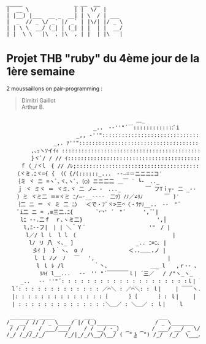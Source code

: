<pre>
_____                _ __  __ 
|  __ \              | |  \/  |     
| |__) |___  __ _  __| | \  / | ___ 
|  _  // _ \/ _` |/ _` | |\/| |/ _ \
| | \ \  __/ (_| | (_| | |  | |  __/
|_|  \_\___|\__,_|\__,_|_|  |_|\___|
</pre>

# Projet THB "ruby" du 4ème jour de la 1ère semaine

2 moussaillons on pair-programming :

> Dimitri Gaillot  
> Arthur B.


<pre>
　　　　　　　　　　　　　　　　　　　　　　 　 ＿_
　　　　　　　　　　　　　　 　 _..　-‐''"´￣:::::::::::::ﾞi
　　　　　　 　 　 　 　 _,, -''":::::::::::::::::::::::::::::::::::::::::|
　　　　　 　 　 _,. ｧ''"::::::::::::::::::::::::::::::::::::::::::::::::::::::::|
　　　　 ,､ｯヽｿイｲｨ :::::::::::::::::::::::::::::::::::::::::::::::::::::::::::L
　　　　 }ヾﾞ/ / // ｲ:::::::::::::::::::::::::::::::::::::::::::,r７¨ヽ::| |
　　 ｆ（_ﾉヾl　{ // /ﾚ;:::::::::::::::::::::::::::::::::::::::｛ﾐ{　　 }::l |
　　（ヾミ.ﾆヾ={ { （（ {/(::::::_...　--―=＝ニニニﾆコ′
　 ｛ミ ヾ ニ =ヽﾞ､ヾ､ヽﾞ､（○）ニニ二二 ＿￣ ¨ └-　.._
　　ｊ ヾ ミヾ ＝ ヾミ､ヾ 二 ノ― -　..._　　　　 ￣ フTｉ┬- 二 _‐- ､
　　）ミ ヾミ二 ＝=ヾミ ﾆ/―‐__----　二ﾂ）ﾉﾉ／∠ﾘﾉ　　　　￣ )′
　 ｛二 ニ ＝ ヾ ミ 二 ﾆ〉　 ＜で・ﾌ¨ヾ>三⌒〈・ﾗﾅﾘ__..　-‐　"´
　　ﾞi二 ニ = ,≡三二.ﾆ{　　 　 `冖' ´　"´　 　 ',¨ﾞ|
　　 lﾆ -‐.二ｆ　ｒ､ヽミ二}　　　　　　　　　　 　 　 ',│
　 　 l,ﾆ-‐フ|　| | ＼｀Ｙ´　　　　　　　　 　 　 '"　/ |
　　　 l／/ l ｌ　l l　（　　　　　　　　　　　 　 　 　 　 |
　　 　 l/ リ 八 ヾ､_ ]　　　　　　　　　　　 _.. ﾆ=ﾆ､ |
　 　 　 彡ｲ ｝ }｀ヽ､　o ﾉ　　　 　 　 　 ＜..＿＿.ノ |
　　　 　 l ｌ ﾉノ　ﾉ　 ￣ 　',　　　　　　　　　　　　　 |
　　　　　 l ｌ ﾚ /l　　　　　 ｀丶､　　　　　　　　＿_ l　　,ｒ‐- ､
　　　　 　 ﾘﾊｲ l__...　 -‐　'' "´￣￣￣￣ｌ| ´三／　 / /"ヽ_ヽ_
　　 _..　 -‐ ''"´: : : : : : : : : : : : : : : : : : : :ｌ| ￣ l--―{　{￣--┐|二`ヾ"二
　l´: : : : : : : : : : : : : ／⌒＼ : ／⌒＼: : ｌ|　　 | ￣￣ヽ..)　｡ 中|　 {ヽ､}
　|: : : : : : : : : : : : : :｛　　　　｝｛　　　　｝: ｌ|　　 |　　　 　 　 l　 |│二>､..二
　| : : : : : : : : : : : : : :＼＿／ : ＼＿／ : ｌ|　　 l 　 　 　 　 ﾟ　中|
</pre>
<pre>
 ________ _____      _  ___                    ___              __         __  _         
/_  __/ // / _ \____/ |/ (_)______            / _ \_______  ___/ /_ ______/ /_(_)__  ___ 
 / / / _  / ___/___/    / / __/ -_)          / ___/ __/ _ \/ _  / // / __/ __/ / _ \/ _ \
/_/ /_//_/_/      /_/|_/_/\__/\__/ ( ͡° ͜ʖ ͡°) /_/  /_/  \___/\_,_/\_,_/\__/\__/_/\___/_//_/
</pre>
                                         